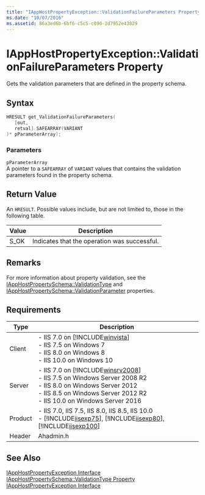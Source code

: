 ```yaml
---
title: "IAppHostPropertyException::ValidationFailureParameters Property"
ms.date: "10/07/2016"
ms.assetid: 86a3ed6b-6bf6-c5c5-c090-2d7952e43029
---
```

# IAppHostPropertyException::ValidationFailureParameters Property
Gets the validation parameters that are defined in the property schema.  
  
## Syntax  
  
```cpp  
HRESULT get_ValidationFailureParameters(  
   [out,  
   retval] SAFEARRAY(VARIANT  
)* pParameterArray);  
```  
  
### Parameters  
 `pParameterArray`  
 A pointer to a `SAFEARRAY` of `VARIANT` values that contains the validation parameters found in the property schema.  
  
## Return Value  
 An `HRESULT`. Possible values include, but are not limited to, those in the following table.  
  
|Value|Description|  
|-----------|-----------------|  
|S_OK|Indicates that the operation was successful.|  
  
## Remarks  
 For more information about property validation, see the [IAppHostPropertySchema::ValidationType](../../web-development-reference/native-code-api-reference/iapphostpropertyschema-validationtype-property.md) and [IAppHostPropertySchema::ValidationParameter](../../web-development-reference/native-code-api-reference/iapphostpropertyschema-validationparameter-property.md) properties.  
  
## Requirements  
  
|Type|Description|  
|----------|-----------------|  
|Client|-   IIS 7.0 on [!INCLUDE[winvista](../../wmi-provider/includes/winvista-md.md)]<br />-   IIS 7.5 on Windows 7<br />-   IIS 8.0 on Windows 8<br />-   IIS 10.0 on Windows 10|  
|Server|-   IIS 7.0 on [!INCLUDE[winsrv2008](../../wmi-provider/includes/winsrv2008-md.md)]<br />-   IIS 7.5 on Windows Server 2008 R2<br />-   IIS 8.0 on Windows Server 2012<br />-   IIS 8.5 on Windows Server 2012 R2<br />-   IIS 10.0 on Windows Server 2016|  
|Product|-   IIS 7.0, IIS 7.5, IIS 8.0, IIS 8.5, IIS 10.0<br />-   [!INCLUDE[iisexp75](../../web-development-reference/native-code-api-reference/includes/iisexp75-md.md)], [!INCLUDE[iisexp80](../../web-development-reference/native-code-api-reference/includes/iisexp80-md.md)], [!INCLUDE[iisexp100](../../web-development-reference/native-code-api-reference/includes/iisexp100-md.md)]|  
|Header|Ahadmin.h|  
  
## See Also  
 [IAppHostPropertyException Interface](../../web-development-reference/native-code-api-reference/iapphostpropertyexception-interface.md)   
 [IAppHostPropertySchema::ValidationType Property](../../web-development-reference/native-code-api-reference/iapphostpropertyschema-validationtype-property.md)   
 [IAppHostPropertyException Interface](../../web-development-reference/native-code-api-reference/iapphostpropertyexception-interface.md)
